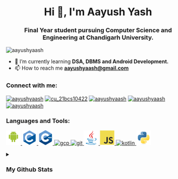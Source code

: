     

<h1 align="center">Hi 👋, I'm Aayush Yash</h1>
<h3 align="center">Final Year student pursuing Computer Science and Engineering at Chandigarh University.</h3>

<p align="left"> <img src="https://komarev.com/ghpvc/?username=aayushyaash&label=Profile%20views&color=0e75b6&style=flat" alt="aayushyaash" /> </p>

- 🌱 I’m currently learning **DSA, DBMS and Android Development.**
- 📫 How to reach me **aayushyaash@gmail.com**

<h3 align="left">Connect with me:</h3>
<p align="left">
<a href="https://linkedin.com/in/aayushyaash" target="blank"><img align="center" src="https://raw.githubusercontent.com/rahuldkjain/github-profile-readme-generator/master/src/images/icons/Social/linked-in-alt.svg" alt="aayushyaash" height="30" width="40" /></a>
<a href="https://www.codechef.com/users/cu_21bcs10422" target="blank"><img align="center" src="https://cdn.jsdelivr.net/npm/simple-icons@3.1.0/icons/codechef.svg" alt="cu_21bcs10422" height="30" width="40" /></a>
<a href="https://www.hackerrank.com/aayushyaash" target="blank"><img align="center" src="https://raw.githubusercontent.com/rahuldkjain/github-profile-readme-generator/master/src/images/icons/Social/hackerrank.svg" alt="aayushyaash" height="30" width="40" /></a>
<a href="https://www.leetcode.com/aayushyaash" target="blank"><img align="center" src="https://raw.githubusercontent.com/rahuldkjain/github-profile-readme-generator/master/src/images/icons/Social/leet-code.svg" alt="aayushyaash" height="30" width="40" /></a>
<a href="https://auth.geeksforgeeks.org/user/aayushyaash" target="blank"><img align="center" src="https://raw.githubusercontent.com/rahuldkjain/github-profile-readme-generator/master/src/images/icons/Social/geeks-for-geeks.svg" alt="aayushyaash" height="30" width="40" /></a>
</p>

<h3 align="left">Languages and Tools:</h3>
<p align="left"> <a href="https://developer.android.com" target="_blank" rel="noreferrer"> <img src="https://raw.githubusercontent.com/devicons/devicon/master/icons/android/android-original-wordmark.svg" alt="android" width="40" height="40"/> </a> <a href="https://www.cprogramming.com/" target="_blank" rel="noreferrer"> <img src="https://raw.githubusercontent.com/devicons/devicon/master/icons/c/c-original.svg" alt="c" width="40" height="40"/> </a> <a href="https://www.w3schools.com/cpp/" target="_blank" rel="noreferrer"> <img src="https://raw.githubusercontent.com/devicons/devicon/master/icons/cplusplus/cplusplus-original.svg" alt="cplusplus" width="40" height="40"/> </a> <a href="https://cloud.google.com" target="_blank" rel="noreferrer"> <img src="https://www.vectorlogo.zone/logos/google_cloud/google_cloud-icon.svg" alt="gcp" width="40" height="40"/> </a> <a href="https://git-scm.com/" target="_blank" rel="noreferrer"> <img src="https://www.vectorlogo.zone/logos/git-scm/git-scm-icon.svg" alt="git" width="40" height="40"/> </a> <a href="https://www.java.com" target="_blank" rel="noreferrer"> <img src="https://raw.githubusercontent.com/devicons/devicon/master/icons/java/java-original.svg" alt="java" width="40" height="40"/> </a> <a href="https://developer.mozilla.org/en-US/docs/Web/JavaScript" target="_blank" rel="noreferrer"> <img src="https://raw.githubusercontent.com/devicons/devicon/master/icons/javascript/javascript-original.svg" alt="javascript" width="40" height="40"/> </a> <a href="https://kotlinlang.org" target="_blank" rel="noreferrer"> <img src="https://www.vectorlogo.zone/logos/kotlinlang/kotlinlang-icon.svg" alt="kotlin" width="40" height="40"/> </a> <a href="https://www.python.org" target="_blank" rel="noreferrer"> <img src="https://raw.githubusercontent.com/devicons/devicon/master/icons/python/python-original.svg" alt="python" width="40" height="40"/> </a> </p>

<details>
<summary><h3 align="left">My Github Stats</h3></summary>
<img align="left" src="https://github-readme-streak-stats.herokuapp.com/?user=aayushyaash&" alt="aayushyaash" />
<br>
<img align="left" src="https://github-readme-stats.vercel.app/api?username=aayushyaash&show_icons=true&locale=en" alt="aayushyaash" />
<br>
<img align="left" src="https://github-readme-stats.vercel.app/api/top-langs?username=aayushyaash&show_icons=true&locale=en&layout=compact" alt="aayushyaash" />
</details>

<!--
**Aayushyaash/Aayushyaash** is a ✨ _special_ ✨ repository because its `README.md` (this file) appears on your GitHub profile.

Here are some ideas to get you started:

- 🔭 I’m currently working on ...
- 🌱 I’m currently learning ...
- 👯 I’m looking to collaborate on ...
- 🤔 I’m looking for help with ...
- 💬 Ask me about ...
- 📫 How to reach me: ...
- 😄 Pronouns: ...
- ⚡ Fun fact: ...
-->

